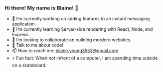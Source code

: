 ### Hi there! My name is Blaine! 👋

<!--
**Blaine137/Blaine137** is a ✨ _special_ ✨ repository because its `README.md` (this file) appears on your GitHub profile.

Here are some ideas to get you started:

- 🔭 I’m currently working on adding features to a instant messaging application https://github.com/Blaine137/unanimity.
- 🌱 I’m currently learning Server-side rendering with React, Node, and Express.
- 👯 I’m looking to collaborate on building mordern websites.
- 💬 Talk to me about code!
- 📫 How to reach me: blaine.young3553@gmail.com
- ⚡ Fun fact: When not infront of a computer, I am spending time outside on a skateboard.
-->
- 🔭 I’m currently working on adding features to an instant messaging application.
- 🌱 I’m currently learning Server-side rendering with React, Node, and Express.
- 👯 I’m looking to collaborate on building mordern websites.
- 💬 Talk to me about code!
- 📫 How to reach me: blaine.young3553@gmail.com
- ⚡ Fun fact: When not infront of a computer, I am spending time outside on a skateboard.
